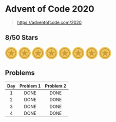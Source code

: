 # Advent of Code 2020

> https://adventofcode.com/2020

## 8/50 Stars
<img src="images/star.png" width="40"> <img src="images/star.png" width="40"> <img src="images/star.png" width="40"> <img src="images/star.png" width="40"> <img src="images/star.png" width="40"> <img src="images/star.png" width="40"> <img src="images/star.png" width="40"> <img src="images/star.png" width="40">

## Problems
| Day | Problem 1 | Problem 2|
|:-:|:-:|:-:|
| 1 | DONE | DONE |
| 2 | DONE | DONE |
| 3 | DONE | DONE |
| 4 | DONE | DONE |

